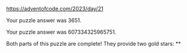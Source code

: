 https://adventofcode.com/2023/day/21

Your puzzle answer was 3651.

Your puzzle answer was 607334325965751.

Both parts of this puzzle are complete! They provide two gold stars: **
